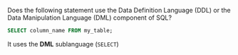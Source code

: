 Does the following statement use the Data Definition Language (DDL) or the Data
Manipulation Language (DML) component of SQL?

```sql
SELECT column_name FROM my_table;
```

It uses the **DML** sublanguage (`SELECT`)
